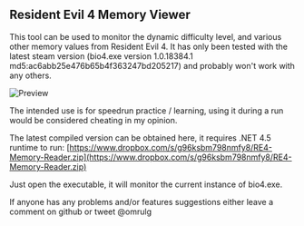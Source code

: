 Resident Evil 4 Memory Viewer
-------

This tool can be used to monitor the dynamic difficulty level, and various other memory values from Resident Evil 4. It has only been tested with the latest steam version (bio4.exe version 1.0.18384.1 md5:ac6abb25e476b65b4f363247bd205217) and probably won't work with any others. 

![Preview](http://i.imgur.com/UcdoAJK.png)

The intended use is for speedrun practice / learning, using it during a run would be considered cheating in my opinion. 

The latest compiled version can be obtained here, it requires .NET 4.5 runtime to run: [https://www.dropbox.com/s/g96ksbm798nmfy8/RE4-Memory-Reader.zip](https://www.dropbox.com/s/g96ksbm798nmfy8/RE4-Memory-Reader.zip)

Just open the executable, it will monitor the current instance of bio4.exe. 

If anyone has any problems and/or features suggestions either leave a comment on github or tweet @omrulg
